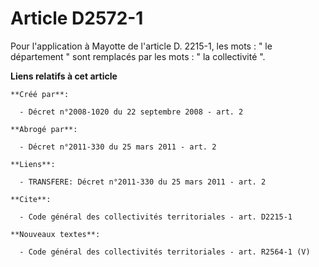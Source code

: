 # Article D2572-1

Pour l'application à Mayotte de l'article D. 2215-1, les mots : " le département " sont remplacés par les mots : " la
collectivité ".

**Liens relatifs à cet article**

	**Créé par**:

	  - Décret n°2008-1020 du 22 septembre 2008 - art. 2

	**Abrogé par**:

	  - Décret n°2011-330 du 25 mars 2011 - art. 2

	**Liens**:

	  - TRANSFERE: Décret n°2011-330 du 25 mars 2011 - art. 2

	**Cite**:

	  - Code général des collectivités territoriales - art. D2215-1

	**Nouveaux textes**:

	  - Code général des collectivités territoriales - art. R2564-1 (V)
